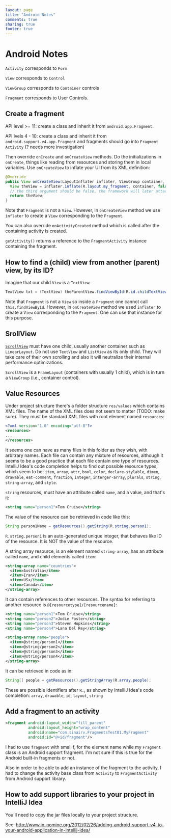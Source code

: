 ```yaml
---
layout: page
title: "Android Notes"
comments: true
sharing: true
footer: true
---
```

# Android Notes

`Activity` corresponds to `Form`

`View` corresponds to `Control`

`ViewGroup` corresponds to `Container` controls

`Fragment` corresponds to User Controls.

## Create a fragment

API level >= 11: create a class and inherit it from `android.app.Fragment`.

API lvels 4 - 10: create a class and inherit it from `android.support.v4.app.Fragment` and fragments should go into `Fragment Activity` (? needs more investigation)

Then override `onCreate` and `onCreateView` methods. Do the initializations in `onCreate`, things like reading from resources and storing them in local variables. Use `onCreateView` to inflate your UI from its XML definition:

```java
@Override
public View onCreateView(LayoutInflater inflater, ViewGroup container, Bundle savedInstanceState) {
  View theView = inflater.inflate(R.layout.my_fragment, container, false);
  // the third argument should be false, the framework will later attach the inflated fragment
  return theView;
}
```

Note that `Fragment` is not a `View`. However, in `onCreateView` method we use `inflater` to create a `View` corresponding to the `Fragment`. 

You can also override `onActivityCreated` method which is called after the containing activity is created.

`getActivity()` returns a reference to the `FragmentActivity` instance containing the fragment.

## How to find a (child) view from another (parent) view, by its ID?

Imagine that our child `View` is a `TextView`:

```java
TextView txt = (TextView) theParentView.findViewById(R.id.childTextView);
```

Note that `Fragment` is not a `View` so inside a `Fragment` one cannot call `this.findViewById`. However, in `onCreateView` method we used `inflater` to create a `View` corresponding to the `Fragment`. One can use that instance for this purpose.

## SrollView

[`ScrollView`](http://developer.android.com/reference/android/widget/ScrollView.html) must have one child, usually another container such as `LinearLayout`. Do not use `TextView` and `ListView` as its only child. They will take care of their own scrolling and also it will neutralize their internal performance optimizations.

`ScrollView` is a `FrameLayout` (containers with usually 1 child), which is in turn a `ViewGroup` (i.e., container control).

## Value Resources

Under project structure there's a folder structure `res/values` which contains XML files. The name of the XML files does not seem to matter (TODO: make sure). They must be standard XML files with root element named `resources`:

```xml
<?xml version="1.0" encoding="utf-8"?>
<resources>
...
</resources>
```

It seems one can have as many files in this folder as they wish, with arbitrary names. Each file can contain any mixture of resources, although it seems to be a good practice that each file contain one type of resources. IntelliJ Idea's code completion helps to find out possible resource types, which seem to be:
`item`, `array`, `attr`, `bool`, `color`, `declare-stylable`, `dimen`, `drawable`, `eat-comment`, `fraction`, `integer`, `interger-array`, `plurals`, `string`, `string-array`, and `style`.

`string` resources, must have an attribute called `name`, and a value, and that's it:

```xml
<string name="person1">Tom Cruise</string>
```

The value of the resource can be retrieved in code like this:

```java
String person1Name = getResources().getString(R.string.person1);
```

`R.string.person1` is an auto-generated unique integer, that behaves like ID of the resource. It is NOT the value of the resource.

A string array resource, is an element named `string-array`, has an attribute called `name`, and child elements called `item`:

```xml
<string-array name="countries">
  <item>Australia</item>
  <item>Iran</item>
  <item>US</item>
  <item>Canada</item>
</string-array>
```

It can contain references to other resources. The syntax for referring to another resource is `@[resourcetype]/[resourcename]`:

```xml
<string name="person1">Tom Cruise</string>
<string name="person2">Jodie Foster</string>
<string name="person3">Steven Hopkins</string>
<string name="person4">Lana Del Rey</string>

<string-array name="people">
  <item>@string/person1</item>
  <item>@string/person2</item>
  <item>@string/person3</item>
  <item>@string/person4</item>
</string-array>
```

It can be retrieved in code as in:

```java
String[] people = getResources().getStringArray(R.array.people);
```

These are possible identifiers after `R.`, as shown by IntelliJ Idea's code completion: `array`, `drawable`, `id`, `layout`, `string`

## Add a fragment to an activity

```xml
<fragment android:layout_width="fill_parent"
          android:layout_height="wrap_content"
          android:name="com.sinairv.FragmentsTest01.MyFragment"
          android:id="@+id/fragment"/>
```

I had to use `fragment` with small f, for the element name while my `Fragment` class is an Android support fragment. I'm not sure if this is true for the Android built-in fragments or not.

Also in order to be able to add an instance of the fragment to the activity, I had to change the activity base class from `Activity` to `FragmentActivity` from Android support library.

## How to add support libraries to your project in IntelliJ Idea

You'll need to copy the jar files locally to your project structure.

See: http://www.in-nomine.org/2012/02/26/adding-android-support-v4-to-your-android-application-in-intellij-idea/


